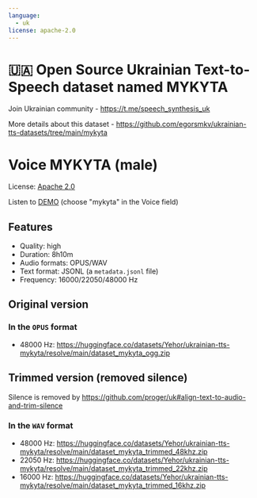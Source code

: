 ```yaml
---
language: 
  - uk
license: apache-2.0
---
```


# 🇺🇦 Open Source Ukrainian Text-to-Speech dataset named MYKYTA

Join Ukrainian community - https://t.me/speech_synthesis_uk

More details about this dataset - https://github.com/egorsmkv/ukrainian-tts-datasets/tree/main/mykyta

# Voice MYKYTA (male)

License: [Apache 2.0](https://github.com/egorsmkv/ukrainian-tts-datasets/blob/main/LICENSE)

Listen to [DEMO](https://huggingface.co/spaces/theodotus/ukrainian-voices) (choose "mykyta" in the Voice field)

## Features

- Quality: high
- Duration: 8h10m
- Audio formats: OPUS/WAV
- Text format: JSONL (a `metadata.jsonl` file)
- Frequency: 16000/22050/48000 Hz

## Original version

### In the `OPUS` format

- 48000 Hz: https://huggingface.co/datasets/Yehor/ukrainian-tts-mykyta/resolve/main/dataset_mykyta_ogg.zip

## Trimmed version (removed silence)

Silence is removed by https://github.com/proger/uk#align-text-to-audio-and-trim-silence

### In the `WAV` format

- 48000 Hz: https://huggingface.co/datasets/Yehor/ukrainian-tts-mykyta/resolve/main/dataset_mykyta_trimmed_48khz.zip  
- 22050 Hz: https://huggingface.co/datasets/Yehor/ukrainian-tts-mykyta/resolve/main/dataset_mykyta_trimmed_22khz.zip  
- 16000 Hz: https://huggingface.co/datasets/Yehor/ukrainian-tts-mykyta/resolve/main/dataset_mykyta_trimmed_16khz.zip
